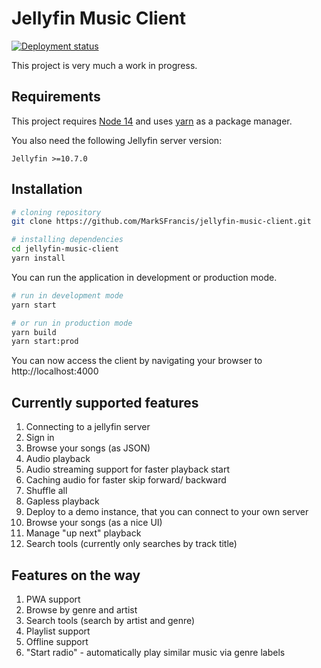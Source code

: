 # Jellyfin Music Client

[![Deployment status](https://img.shields.io/github/deployments/marksfrancis/jellyfin-music-client/production?label=Production&logo=vercel&logoColor=white)](https://github.com/MarkSFrancis/jellyfin-music-client/deployments/activity_log?environment=Production)

This project is very much a work in progress.

## Requirements

This project requires [Node 14](https://nodejs.org/en/) and uses [yarn](https://classic.yarnpkg.com/en/docs/install) as a package manager.

You also need the following Jellyfin server version:

```
Jellyfin >=10.7.0
```

## Installation

```bash
# cloning repository
git clone https://github.com/MarkSFrancis/jellyfin-music-client.git

# installing dependencies
cd jellyfin-music-client
yarn install
```

You can run the application in development or production mode.

```bash
# run in development mode
yarn start
```

```bash
# or run in production mode
yarn build
yarn start:prod
```

You can now access the client by navigating your browser to http://localhost:4000

## Currently supported features

1. Connecting to a jellyfin server
1. Sign in
1. Browse your songs (as JSON)
1. Audio playback
1. Audio streaming support for faster playback start
1. Caching audio for faster skip forward/ backward
1. Shuffle all
1. Gapless playback
1. Deploy to a demo instance, that you can connect to your own server
1. Browse your songs (as a nice UI)
1. Manage "up next" playback
1. Search tools (currently only searches by track title)

## Features on the way

1. PWA support
1. Browse by genre and artist
1. Search tools (search by artist and genre)
1. Playlist support
1. Offline support
1. "Start radio" - automatically play similar music via genre labels
